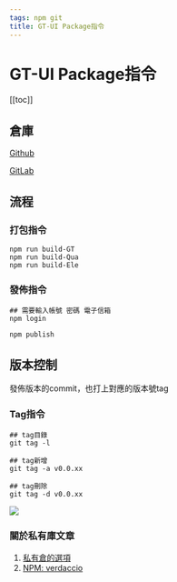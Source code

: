 ```yaml
---
tags: npm git
title: GT-UI Package指令 
---
```

# GT-UI Package指令 

[[toc]]

## 倉庫
[Github](https://github.com/lian0103/vue-ui)

[GitLab](https://gitlab.greattree.com.tw/Jason0103/gt-ui/-/tree/main)

## 流程
### 打包指令
```shell
npm run build-GT 
npm run build-Qua
npm run build-Ele
```

### 發佈指令

```shell
## 需要輸入帳號 密碼 電子信箱
npm login

npm publish
```

## 版本控制
發佈版本的commit，也打上對應的版本號tag

### Tag指令
```shell
## tag目錄
git tag -l

## tag新增
git tag -a v0.0.xx

## tag刪除
git tag -d v0.0.xx

```
![](https://i.imgur.com/3aPVxxB.jpg)

### 關於私有庫文章
1. [私有倉的選項](https://zhaomenghuan.js.org/blog/npm-private-repository-verdaccio.html#npm-%E7%A7%81%E6%9C%89%E4%BB%93%E5%BA%93%E7%9A%84%E5%A5%BD%E5%A4%84)
2. [NPM: verdaccio](https://ithelp.ithome.com.tw/articles/10205616)